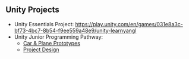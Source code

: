 ## Unity Projects

* Unity Essentials Project: https://play.unity.com/en/games/031e8a3c-bf73-4bc7-8b54-f9ee559a48e9/unity-learnyangl
* Unity Junior Programming Pathway:
  * [Car & Plane Prototypes](Create%20with%20Code/Prototype%201)
  * [Project Design](Create%20with%20Code/Project%20Design%20-%20Yang%20Li.pdf)
